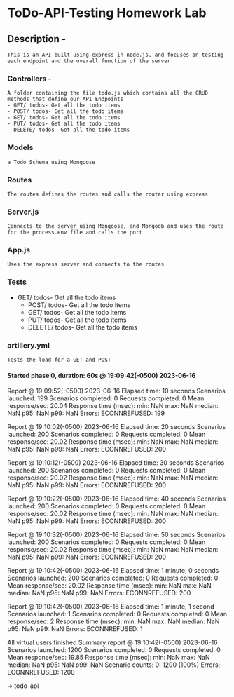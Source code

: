 # ToDo-API-Testing Homework Lab

## Description -
    This is an API built using express in node.js, and focuses on testing each endpoint and the overall function of the server. 

### Controllers - 
    A folder containing the file todo.js which contains all the CRUD methods that define our API Endpoints
    - GET/ todos- Get all the todo items
    - POST/ todos- Get all the todo items
    - GET/ todos- Get all the todo items
    - PUT/ todos- Get all the todo items
    - DELETE/ todos- Get all the todo items


### Models
    a Todo Schema using Mongoose


### Routes
    The routes defines the routes and calls the router using express


### Server.js
    Connects to the server using Mongoose, and Mongodb and uses the route for the process.env file and calls the port

### App.js
    Uses the express server and connects to the routes

### Tests
- GET/ todos- Get all the todo items
    - POST/ todos- Get all the todo items
    - GET/ todos- Get all the todo items
    - PUT/ todos- Get all the todo items
    - DELETE/ todos- Get all the todo items

### artillery.yml
    Tests the load for a GET and POST
 #### Started phase 0, duration: 60s @ 19:09:42(-0500) 2023-06-16
Report @ 19:09:52(-0500) 2023-06-16
Elapsed time: 10 seconds
  Scenarios launched:  199
  Scenarios completed: 0
  Requests completed:  0
  Mean response/sec: 20.04
  Response time (msec):
    min: NaN
    max: NaN
    median: NaN
    p95: NaN
    p99: NaN
  Errors:
    ECONNREFUSED: 199

Report @ 19:10:02(-0500) 2023-06-16
Elapsed time: 20 seconds
  Scenarios launched:  200
  Scenarios completed: 0
  Requests completed:  0
  Mean response/sec: 20.02
  Response time (msec):
    min: NaN
    max: NaN
    median: NaN
    p95: NaN
    p99: NaN
  Errors:
    ECONNREFUSED: 200

Report @ 19:10:12(-0500) 2023-06-16
Elapsed time: 30 seconds
  Scenarios launched:  200
  Scenarios completed: 0
  Requests completed:  0
  Mean response/sec: 20.02
  Response time (msec):
    min: NaN
    max: NaN
    median: NaN
    p95: NaN
    p99: NaN
  Errors:
    ECONNREFUSED: 200

Report @ 19:10:22(-0500) 2023-06-16
Elapsed time: 40 seconds
  Scenarios launched:  200
  Scenarios completed: 0
  Requests completed:  0
  Mean response/sec: 20.02
  Response time (msec):
    min: NaN
    max: NaN
    median: NaN
    p95: NaN
    p99: NaN
  Errors:
    ECONNREFUSED: 200

Report @ 19:10:32(-0500) 2023-06-16
Elapsed time: 50 seconds
  Scenarios launched:  200
  Scenarios completed: 0
  Requests completed:  0
  Mean response/sec: 20.02
  Response time (msec):
    min: NaN
    max: NaN
    median: NaN
    p95: NaN
    p99: NaN
  Errors:
    ECONNREFUSED: 200

Report @ 19:10:42(-0500) 2023-06-16
Elapsed time: 1 minute, 0 seconds
  Scenarios launched:  200
  Scenarios completed: 0
  Requests completed:  0
  Mean response/sec: 20.02
  Response time (msec):
    min: NaN
    max: NaN
    median: NaN
    p95: NaN
    p99: NaN
  Errors:
    ECONNREFUSED: 200

Report @ 19:10:42(-0500) 2023-06-16
Elapsed time: 1 minute, 1 second
  Scenarios launched:  1
  Scenarios completed: 0
  Requests completed:  0
  Mean response/sec: 2
  Response time (msec):
    min: NaN
    max: NaN
    median: NaN
    p95: NaN
    p99: NaN
  Errors:
    ECONNREFUSED: 1

All virtual users finished
Summary report @ 19:10:42(-0500) 2023-06-16
  Scenarios launched:  1200
  Scenarios completed: 0
  Requests completed:  0
  Mean response/sec: 19.85
  Response time (msec):
    min: NaN
    max: NaN
    median: NaN
    p95: NaN
    p99: NaN
  Scenario counts:
    0: 1200 (100%)
  Errors:
    ECONNREFUSED: 1200

➜  todo-api 